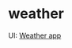 # weather

UI: [Weather app](https://www.figma.com/file/ISwhi1wsdDzFvN8VMvRdbR/Weather-App-(Community)?node-id=2%3A37)
